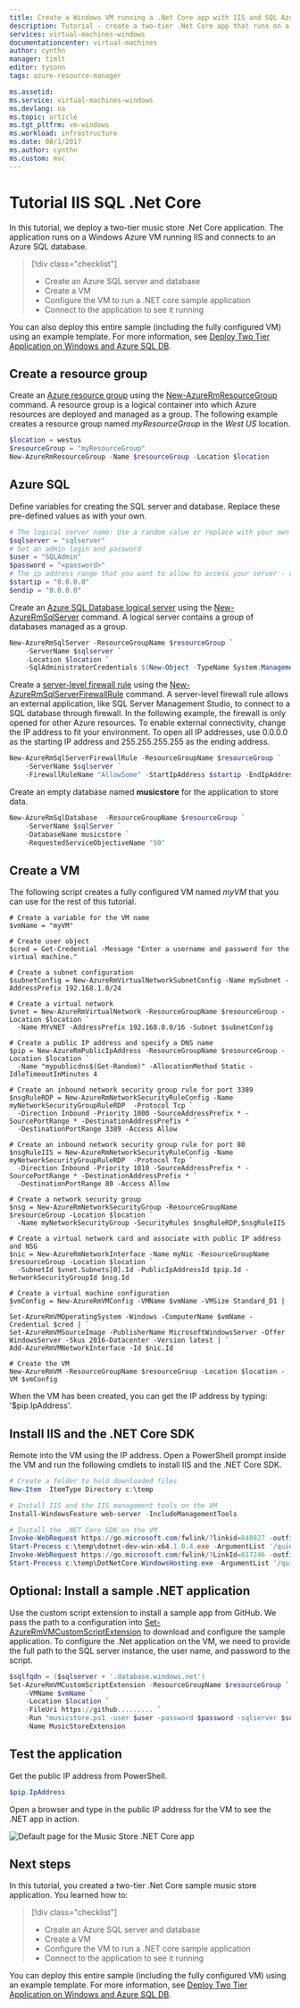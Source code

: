 ```yaml
---
title: Create a Windows VM running a .Net Core app with IIS and SQL Azure | Microsoft Docs
description: Tutorial - create a two-tier .Net Core app that runs on a VM using IIS and SQL.
services: virtual-machines-windows
documentationcenter: virtual-machines
author: cynthn
manager: timlt
editor: tysonn
tags: azure-resource-manager

ms.assetid: 
ms.service: virtual-machines-windows
ms.devlang: na
ms.topic: article
ms.tgt_pltfrm: vm-windows
ms.workload: infrastructure
ms.date: 08/1/2017
ms.author: cynthn
ms.custom: mvc
---
```


# Tutorial IIS SQL .Net Core 

In this tutorial, we deploy a two-tier music store .Net Core application. The application runs on a Windows Azure VM running IIS and connects to an Azure SQL database.

> [!div class="checklist"]
> * Create an Azure SQL server and database
> * Create a VM 
> * Configure the VM to run a .NET core sample application
> * Connect to the application to see it running

You can also deploy this entire sample (including the fully configured VM) using an example template. For more information, see [Deploy Two Tier Application on Windows and Azure SQL DB](https://github.com/neilpeterson/nepeters-azure-templates/blob/master/dotnet-core-music-vm-sql-db/README.MD).

## Create a resource group

Create an [Azure resource group](../../azure-resource-manager/resource-group-overview.md) using the [New-AzureRmResourceGroup](/powershell/module/azurerm.resources/new-azurermresourcegroup) command. A resource group is a logical container into which Azure resources are deployed and managed as a group. The following example creates a resource group named *myResourceGroup* in the *West US* location.

```powershell
$location = westus
$resourceGroup = "myResourceGroup"
New-AzureRmResourceGroup -Name $resourceGroup -Location $location
```

## Azure SQL

Define variables for creating the SQL server and database. Replace these pre-defined values as with your own.

```powershell
# The logical server name: Use a random value or replace with your own value (do not capitalize)
$sqlserver = "sqlserver"
# Set an admin login and password 
$user = "SQLAdmin"
$password = "<password>"
# The ip address range that you want to allow to access your server - change as appropriate
$startip = "0.0.0.0"
$endip = "0.0.0.0"

```


Create an [Azure SQL Database logical server](../../sql-database/sql-database-features.md) using the [New-AzureRmSqlServer](/powershell/module/azurerm.sql/new-azurermsqlserver) command. A logical server contains a group of databases managed as a group. 

```powershell
New-AzureRmSqlServer -ResourceGroupName $resourceGroup `
    -ServerName $sqlserver `
    -Location $location `
    -SqlAdministratorCredentials $(New-Object -TypeName System.Management.Automation.PSCredential -ArgumentList $user, $(ConvertTo-SecureString -String $password -AsPlainText -Force))
```

Create a [server-level firewall rule](../../sql-database/sql-database-firewall-configure.md) using the [New-AzureRmSqlServerFirewallRule](/powershell/module/azurerm.sql/new-azurermsqlserverfirewallrule) command. A server-level firewall rule allows an external application, like SQL Server Management Studio, to connect to a SQL database through firewall. In the following example, the firewall is only opened for other Azure resources. To enable external connectivity, change the IP address to fit your environment. To open all IP addresses, use 0.0.0.0 as the starting IP address and 255.255.255.255 as the ending address.

```powershell
New-AzureRmSqlServerFirewallRule -ResourceGroupName $resourceGroup `
    -ServerName $sqlserver `
    -FirewallRuleName "AllowSome" -StartIpAddress $startip -EndIpAddress $endip
```


Create an empty database named **musicstore** for the application to store data.

```powershell
New-AzureRmSqlDatabase  -ResourceGroupName $resourceGroup `
    -ServerName $sqlServer `
    -DatabaseName musicstore `
    -RequestedServiceObjectiveName "S0"
```

## Create a VM

The following script creates a fully configured VM named *myVM* that you can use for the rest of this tutorial.

```
# Create a variable for the VM name
$vmName = "myVM"

# Create user object
$cred = Get-Credential -Message "Enter a username and password for the virtual machine."

# Create a subnet configuration
$subnetConfig = New-AzureRmVirtualNetworkSubnetConfig -Name mySubnet -AddressPrefix 192.168.1.0/24

# Create a virtual network
$vnet = New-AzureRmVirtualNetwork -ResourceGroupName $resourceGroup -Location $location `
  -Name MYvNET -AddressPrefix 192.168.0.0/16 -Subnet $subnetConfig

# Create a public IP address and specify a DNS name
$pip = New-AzureRmPublicIpAddress -ResourceGroupName $resourceGroup -Location $location `
  -Name "mypublicdns$(Get-Random)" -AllocationMethod Static -IdleTimeoutInMinutes 4

# Create an inbound network security group rule for port 3389
$nsgRuleRDP = New-AzureRmNetworkSecurityRuleConfig -Name myNetworkSecurityGroupRuleRDP  -Protocol Tcp `
  -Direction Inbound -Priority 1000 -SourceAddressPrefix * -SourcePortRange * -DestinationAddressPrefix * `
  -DestinationPortRange 3389 -Access Allow
 
# Create an inbound network security group rule for port 80 
$nsgRuleIIS = New-AzureRmNetworkSecurityRuleConfig -Name myNetworkSecurityGroupRuleRDP  -Protocol Tcp `
  -Direction Inbound -Priority 1010 -SourceAddressPrefix * -SourcePortRange * -DestinationAddressPrefix * `
  -DestinationPortRange 80 -Access Allow

# Create a network security group
$nsg = New-AzureRmNetworkSecurityGroup -ResourceGroupName $resourceGroup -Location $location `
  -Name myNetworkSecurityGroup -SecurityRules $nsgRuleRDP,$nsgRuleIIS

# Create a virtual network card and associate with public IP address and NSG
$nic = New-AzureRmNetworkInterface -Name myNic -ResourceGroupName $resourceGroup -Location $location `
  -SubnetId $vnet.Subnets[0].Id -PublicIpAddressId $pip.Id -NetworkSecurityGroupId $nsg.Id

# Create a virtual machine configuration
$vmConfig = New-AzureRmVMConfig -VMName $vmName -VMSize Standard_D1 | `
Set-AzureRmVMOperatingSystem -Windows -ComputerName $vmName -Credential $cred | `
Set-AzureRmVMSourceImage -PublisherName MicrosoftWindowsServer -Offer WindowsServer -Skus 2016-Datacenter -Version latest | `
Add-AzureRmVMNetworkInterface -Id $nic.Id

# Create the VM
New-AzureRmVM -ResourceGroupName $resourceGroup -Location $location -VM $vmConfig
```
When the VM has been created, you can get the IP address by typing: '$pip.IpAddress'.

## Install IIS and the .NET Core SDK

Remote into the VM using the IP address. Open a PowerShell prompt inside the VM and run the following cmdlets to install IIS and the .NET Core SDK.

```powershell
# Create a folder to hold downloaded files 
New-Item -ItemType Directory c:\temp

# Install IIS and the IIS management tools on the VM
Install-WindowsFeature web-server -IncludeManagementTools

# Install the .NET Core SDK on the VM
Invoke-WebRequest https://go.microsoft.com/fwlink/?linkid=848827 -outfile c:\temp\dotnet-dev-win-x64.1.0.4.exe
Start-Process c:\temp\dotnet-dev-win-x64.1.0.4.exe -ArgumentList '/quiet' -Wait
Invoke-WebRequest https://go.microsoft.com/fwlink/?LinkId=817246 -outfile c:\temp\DotNetCore.WindowsHosting.exe
Start-Process c:\temp\DotNetCore.WindowsHosting.exe -ArgumentList '/quiet' -Wait
```

## Optional: Install a sample .NET application

Use the custom script extension to install a sample app from GitHub. We pass the path to a configuration into [Set-AzureRmVMCustomScriptExtension](/powershell/module/azurerm.compute/set-azurermvmcustomscriptextension) to download and configure the sample application. To configure the .Net application on the VM, we need to provide the full path to the SQL server instance, the user name, and password to the script. 

```powershell
$sqlfqdn = ($sqlserver + '.database.windows.net')
Set-AzureRmVMCustomScriptExtension -ResourceGroupName $resourceGroup `
    -VMName $vmName `
    -Location $location `
    -FileUri https://github......... `
    -Run "musicstore.ps1 -user $user -password $password -sqlserver $sqlfqdn" `
    -Name MusicStoreExtension
```


## Test the application

Get the public IP address from PowerShell.

```powershell
$pip.IpAddress
```

Open a browser and type in the public IP address for the VM to see the .NET app in action.

![Default page for the Music Store .NET Core app](./media/tutorial-iis-sql/musicstore.png) 



## Next steps

In this tutorial, you created a two-tier .Net Core sample music store application. You learned how to:

> [!div class="checklist"]
> * Create an Azure SQL server and database
> * Create a VM 
> * Configure the VM to run a .NET core sample application
> * Connect to the application to see it running

You can deploy this entire sample (including the fully configured VM) using an example template. For more information, see [Deploy Two Tier Application on Windows and Azure SQL DB](https://github.com/neilpeterson/nepeters-azure-templates/blob/master/dotnet-core-music-vm-sql-db/README.MD).

